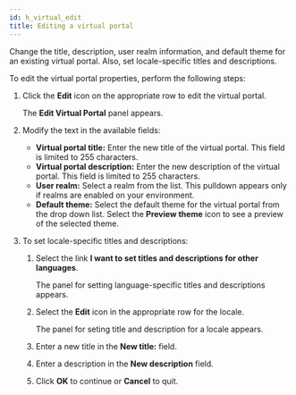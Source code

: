 ```yaml
---
id: h_virtual_edit
title: Editing a virtual portal
---
```





Change the title, description, user realm information, and default theme for an existing virtual portal. Also, set locale-specific titles and descriptions.

To edit the virtual portal properties, perform the following steps:

1.  Click the **Edit** icon on the appropriate row to edit the virtual portal.

    The **Edit Virtual Portal** panel appears.

2.  Modify the text in the available fields:

    -   **Virtual portal title:** Enter the new title of the virtual portal. This field is limited to 255 characters.
    -   **Virtual portal description:** Enter the new description of the virtual portal. This field is limited to 255 characters.
    -   **User realm:** Select a realm from the list. This pulldown appears only if realms are enabled on your environment.
    -   **Default theme:** Select the default theme for the virtual portal from the drop down list. Select the **Preview theme** icon to see a preview of the selected theme.
    
3.  To set locale-specific titles and descriptions:

    1.  Select the link **I want to set titles and descriptions for other languages**.

        The panel for setting language-specific titles and descriptions appears.

    2.  Select the **Edit** icon in the appropriate row for the locale.

        The panel for seting title and description for a locale appears.

    3.  Enter a new title in the **New title:** field.

    4.  Enter a description in the **New description** field.

    5.  Click **OK** to continue or **Cancel** to quit.


